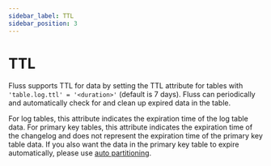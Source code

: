 ```yaml
---
sidebar_label: TTL
sidebar_position: 3
---
```


<!--
 Copyright (c) 2025 Alibaba Group Holding Ltd.

 Licensed under the Apache License, Version 2.0 (the "License");
 you may not use this file except in compliance with the License.
 You may obtain a copy of the License at

      http://www.apache.org/licenses/LICENSE-2.0

 Unless required by applicable law or agreed to in writing, software
 distributed under the License is distributed on an "AS IS" BASIS,
 WITHOUT WARRANTIES OR CONDITIONS OF ANY KIND, either express or implied.
 See the License for the specific language governing permissions and
 limitations under the License.
-->

# TTL

Fluss supports TTL for data by setting the TTL attribute for tables with `'table.log.ttl' = '<duration>'` (default is 7 days). Fluss can periodically and automatically check for and clean up expired data in the table.

For log tables, this attribute indicates the expiration time of the log table data.
For primary key tables, this attribute indicates the expiration time of the changelog and does not represent the expiration time of the primary key table data. If you also want the data in the primary key table to expire automatically, please use [auto partitioning](partitioning.md).
